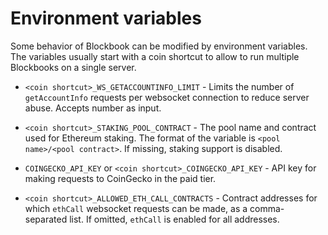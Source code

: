 # Environment variables

Some behavior of Blockbook can be modified by environment variables. The variables usually start with a coin shortcut to allow to run multiple Blockbooks on a single server.

-   `<coin shortcut>_WS_GETACCOUNTINFO_LIMIT` - Limits the number of `getAccountInfo` requests per websocket connection to reduce server abuse. Accepts number as input.

-   `<coin shortcut>_STAKING_POOL_CONTRACT` - The pool name and contract used for Ethereum staking. The format of the variable is `<pool name>/<pool contract>`. If missing, staking support is disabled.

-   `COINGECKO_API_KEY` or `<coin shortcut>_COINGECKO_API_KEY` - API key for making requests to CoinGecko in the paid tier.

-   `<coin shortcut>_ALLOWED_ETH_CALL_CONTRACTS` - Contract addresses for which `ethCall` websocket requests can be made, as a comma-separated list. If omitted, `ethCall` is enabled for all addresses.
